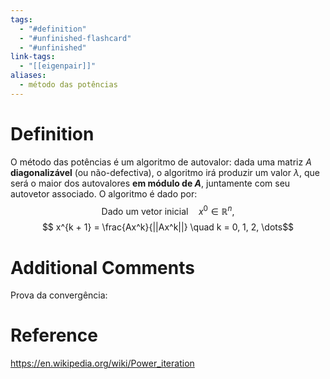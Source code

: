 ```yaml
---
tags:
  - "#definition"
  - "#unfinished-flashcard"
  - "#unfinished"
link-tags:
  - "[[eigenpair]]"
aliases:
  - método das potências
---
```

# Definition
O método das potências é um algoritmo de autovalor: dada uma matriz $A$ **diagonalizável** (ou não-defectiva), o algoritmo irá produzir um valor $\lambda$, que será o maior dos autovalores **em módulo de $A$**, juntamente com seu autovetor associado. O algoritmo é dado por:
$$\text{Dado um vetor inicial} \quad x^0 \in \mathbb{R}^n,$$
$$ x^{k + 1} = \frac{Ax^k}{||Ax^k||} \quad k = 0, 1, 2, \dots$$

# Additional Comments
Prova da convergência: 

# Reference
https://en.wikipedia.org/wiki/Power_iteration
